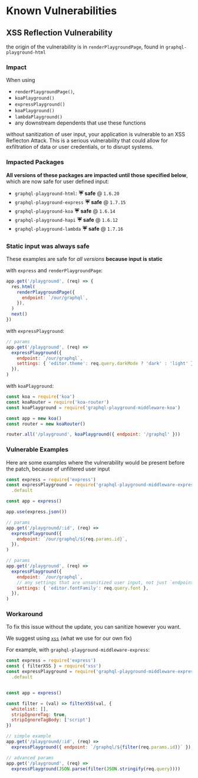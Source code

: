 # Known Vulnerabilities

## XSS Reflection Vulnerability

the origin of the vulnerability is in `renderPlaygroundPage`, found in `graphql-playground-html`

### Impact

When using

- `renderPlaygroundPage()`,
- `koaPlayground()`
- `expressPlayground()`
- `koaPlayground()`
- `lambdaPlayground()`
- any downstream dependents that use these functions

without sanitization of user input, your application is vulnerable to an XSS Reflecton Attack. This is a serious vulnerability that could allow for exfiltration of data or user credentials, or to disrupt systems.

### Impacted Packages

**All versions of these packages are impacted until those specified below**, which are now safe for user defined input:

- `graphql-playground-html`: **☔ safe** @ `1.6.20`
- `graphql-playground-express` **☔ safe** @ `1.7.15`
- `graphql-playground-koa` **☔ safe** @ `1.6.14`
- `graphql-playground-hapi` **☔ safe** @ `1.6.12`
- `graphql-playground-lambda` **☔ safe** @ `1.7.16`

### Static input was always safe

These examples are safe for _all versions_ **because input is static**

with `express` and `renderPlaygroundPage`:

```js
app.get('/playground', (req) => {
  res.html(
    renderPlaygroundPage({
      endpoint: `/our/graphql`,
    }),
  )
  next()
})
```

with `expressPlayground`:

```js
// params
app.get('/playground', (req) =>
  expressPlayground({
    endpoint: `/our/graphql`,
    settings: { 'editor.theme': req.query.darkMode ? 'dark' : 'light' },
  }),
)
```

with `koaPlayground`:

```js
const koa = require('koa')
const koaRouter = require('koa-router')
const koaPlayground = require('graphql-playground-middleware-koa')

const app = new koa()
const router = new koaRouter()

router.all('/playground', koaPlayground({ endpoint: '/graphql' }))
```

### Vulnerable Examples

Here are some examples where the vulnerability would be present before the patch, because of unfiltered user input

```js
const express = require('express')
const expressPlayground = require('graphql-playground-middleware-express')
  .default

const app = express()

app.use(express.json())

// params
app.get('/playground/:id', (req) =>
  expressPlayground({
    endpoint: `/our/graphql/${req.params.id}`,
  }),
)

// params
app.get('/playground', (req) =>
  expressPlayground({
    endpoint: `/our/graphql`,
    // any settings that are unsanitized user input, not just `endpoint`
    settings: { 'editor.fontFamily': req.query.font },
  }),
)
```

### Workaround

To fix this issue without the update, you can sanitize however you want.

We suggest using [`xss`](https://www.npmjs.com/package/xss) (what we use for our own fix)

For example, with `graphql-playground-middleware-express`:

```js
const express = require('express')
const { filterXSS } = require('xss')
const expressPlayground = require('graphql-playground-middleware-express')
  .default


const app = express()

const filter = (val) => filterXSS(val, {
  whitelist: [],
  stripIgnoreTag: true,
  stripIgnoreTagBody: ['script']
})

// simple example
app.get('/playground/:id', (req) =>
  expressPlayground({ endpoint: `/graphql/${filter(req.params.id)}` })

// advanced params
app.get('/playground', (req) =>
  expressPlayground(JSON.parse(filter(JSON.stringify(req.query))))
```
